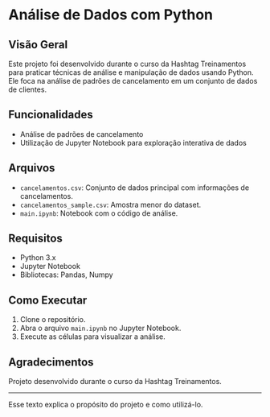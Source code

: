 # Análise de Dados com Python

## Visão Geral
Este projeto foi desenvolvido durante o curso da Hashtag Treinamentos para praticar técnicas de análise e manipulação de dados usando Python. Ele foca na análise de padrões de cancelamento em um conjunto de dados de clientes.

## Funcionalidades
- Análise de padrões de cancelamento
- Utilização de Jupyter Notebook para exploração interativa de dados

## Arquivos
- `cancelamentos.csv`: Conjunto de dados principal com informações de cancelamentos.
- `cancelamentos_sample.csv`: Amostra menor do dataset.
- `main.ipynb`: Notebook com o código de análise.

## Requisitos
- Python 3.x
- Jupyter Notebook
- Bibliotecas: Pandas, Numpy

## Como Executar
1. Clone o repositório.
2. Abra o arquivo `main.ipynb` no Jupyter Notebook.
3. Execute as células para visualizar a análise.

## Agradecimentos
Projeto desenvolvido durante o curso da Hashtag Treinamentos.

---

Esse texto explica o propósito do projeto e como utilizá-lo.
